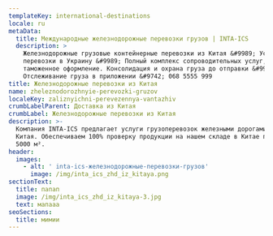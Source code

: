 ```yaml
---
templateKey: international-destinations
locale: ru
metaData:
  title: Международные железнодорожные перевозки грузов | INTA-ICS
  description: >
    Железнодорожные грузовые контейнерные перевозки из Китая &#9989; Услуги Ж/Д
    перевозки в Украину &#9989; Полный комплекс сопроводительных услуг,
    таможенное оформление. Консолидация и охрана груза до отправки &#9989;
    Отслеживание груза в приложении &#9742; 068 5555 999
title: Железнодорожные перевозки из Китая
name: zheleznodorozhnyie-perevozki-gruzov
localeKey: zaliznyichni-perevezennya-vantazhiv
crumbLabelParent: Доставка из Китая
crumbLabel: Железнодорожные перевозки из Китая
description: >-
  Компания INTA-ICS предлагает услуги грузоперевозок железными дорогами из
  Китая. Обеспечиваем 100% проверку продукции на нашем складе в Китае площадью
  5000 м².
header:
  images:
    - alt: ' inta-ics-железнодорожные-перевозки-грузов'
      image: /img/inta_ics_zhd_iz_kitaya.png
sectionText:
  title: папап
  image: /img/inta_ics_zhd_iz_kitaya-3.jpg
  text: мапааа
seoSections:
  title: мимии
---
```

